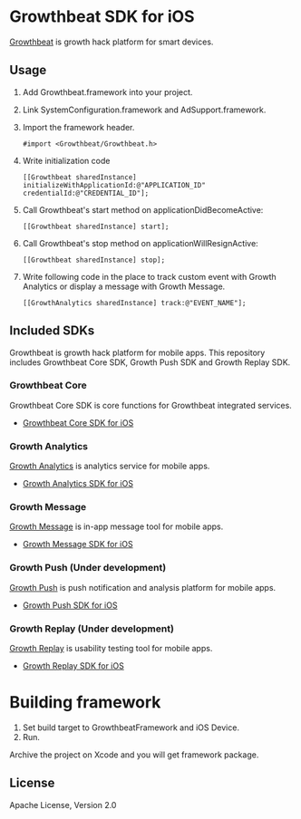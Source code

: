 # Growthbeat SDK for iOS

[Growthbeat](https://growthbeat.com/) is growth hack platform for smart devices.

## Usage

1. Add Growthbeat.framework into your project. 

1. Link SystemConfiguration.framework and AdSupport.framework. 

1. Import the framework header.

	```objc
	#import <Growthbeat/Growthbeat.h>
	```

1. Write initialization code

	```objc
	[[Growthbeat sharedInstance] initializeWithApplicationId:@"APPLICATION_ID" credentialId:@"CREDENTIAL_ID"];
	```
	
1. Call Growthbeat's start method on applicationDidBecomeActive:

	```objc
	[[Growthbeat sharedInstance] start];
	```
	
1. Call Growthbeat's stop method on applicationWillResignActive:

	```objc
	[[Growthbeat sharedInstance] stop];
	```

1. Write following code in the place to track custom event with Growth Analytics or display a message with Growth Message.

	```objc
    [[GrowthAnalytics sharedInstance] track:@"EVENT_NAME"];
	```

## Included SDKs

Growthbeat is growth hack platform for mobile apps. This repository includes Growthbeat Core SDK, Growth Push SDK and Growth Replay SDK.

### Growthbeat Core

Growthbeat Core SDK is core functions for Growthbeat integrated services.

* [Growthbeat Core SDK for iOS](https://github.com/SIROK/growthbeat-core-ios/)

### Growth Analytics

[Growth Analytics](https://analytics.growthbeat.com/) is analytics service for mobile apps.

* [Growth Analytics SDK for iOS](https://github.com/SIROK/growthanalytics-ios)

### Growth Message

[Growth Message](https://message.growthbeat.com/) is in-app message tool for mobile apps.

* [Growth Message SDK for iOS](https://github.com/SIROK/growthmessage-ios)

### Growth Push (Under development)

[Growth Push](https://growthpush.com/) is push notification and analysis platform for mobile apps.

* [Growth Push SDK for iOS](https://github.com/SIROK/growthpush-ios)

### Growth Replay (Under development)

[Growth Replay](https://growthreplay.com/) is usability testing tool for mobile apps.

* [Growth Replay SDK for iOS](https://github.com/SIROK/growthreplay-ios)

# Building framework

1. Set build target to GrowthbeatFramework and iOS Device.
1. Run.

Archive the project on Xcode and you will get framework package.

## License

Apache License, Version 2.0
